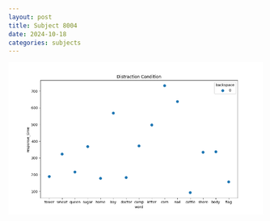```yaml
---
layout: post
title: Subject 8004
date: 2024-10-18
categories: subjects
---
```


![](data/8004/run-17/8004_rt_acc_fuzzy_delay.png)
